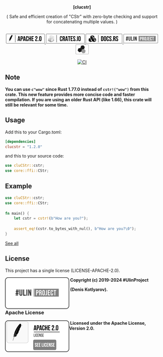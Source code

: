 <div id="header" align="center">

  <b>[clucstr]</b>
  
  ( Safe and efficient creation of "CStr" with zero-byte checking and support for concatenating multiple values. )
  </br></br>

<div id="badges">
  <a href="./LICENSE">
    <img src="https://github.com/UlinProject/img/blob/main/short_32/apache2.png?raw=true" alt="apache2"/>
  </a>
  <a href="https://crates.io/crates/cluCStr">
    <img src="https://github.com/UlinProject/img/blob/main/short_32/cratesio.png?raw=true" alt="cratesio"/>
  </a>
  <a href="https://docs.rs/cluCStr">
    <img src="https://github.com/UlinProject/img/blob/main/short_32/docrs.png?raw=true" alt="docrs"/>
  </a>
  <a href="https://github.com/denisandroid">
    <img src="https://github.com/UlinProject/img/blob/main/short_32/uproject.png?raw=true" alt="uproject"/>
  </a>
  <a href="https://github.com/clucompany">
    <img src="https://github.com/UlinProject/img/blob/main/short_32/clulab.png?raw=true" alt="clulab"/>
  </a>

  [![CI](https://github.com/clucompany/cluCStr/actions/workflows/CI.yml/badge.svg?event=push)](https://github.com/clucompany/cluCStr/actions/workflows/CI.yml)

</div>
</div>

## Note

<b>You can use `c"wow"` since Rust 1.77.0 instead of `cstr!("wow")` from this crate. This new feature provides more concise code and faster compilation. If you are using an older Rust API (like 1.66), this crate will still be relevant for some time.</b>

## Usage

Add this to your Cargo.toml:

```toml
[dependencies]
clucstr = "1.2.0"
```

and this to your source code:

```rust
use cluCStr::cstr;
use core::ffi::CStr;
```

## Example

```rust
use cluCStr::cstr;
use core::ffi::CStr;

fn main() {
	let cstr = cstr!(b"How are you?");
	
	assert_eq!(cstr.to_bytes_with_nul(), b"How are you?\0");
}
```

<a href="./examples">
  See all
</a>

## License

This project has a single license (LICENSE-APACHE-2.0).

<div align="left">
  <a href="https://github.com/denisandroid">
    <img align="left" src="https://github.com/UlinProject/img/blob/main/block_220_100/uproject.png?raw=true" alt="uproject"/>
  </a>
  <b>&nbsp;Copyright (c) 2019-2024 #UlinProject</b>

  <b>&nbsp;(Denis Kotlyarov).</b>
  </br></br></br>
</div>

### Apache License

<div align="left">
  <a href="./LICENSE">
    <img align="left" src="https://github.com/UlinProject/img/blob/main/block_220_100/apache2.png?raw=true" alt="apache2"/>

  </a>
  <b>&nbsp;Licensed under the Apache License, Version 2.0.</b>
  </br></br></br></br>
</div>

